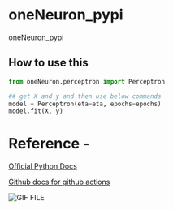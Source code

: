 # oneNeuron_pypi
oneNeuron_pypi



## How to use this

```python
from oneNeuron.perceptron import Perceptron

## get X and y and then use below commands
model = Perceptron(eta=eta, epochs=epochs)
model.fit(X, y)
```
# Reference -
[Official Python Docs](https://packaging.python.org/tutorials/packaging-projects/)

[Github docs for github actions](https://docs.github.com/en/actions/automating-builds-and-tests/building-and-testing-python#publishing-to-package-registries)

![GIF FILE]()